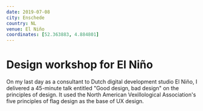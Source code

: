 ```yaml
---
date: 2019-07-08
city: Enschede
country: NL
venue: El Niño
coordinates: [52.363883, 4.884801]
---
```


# Design workshop for El Niño

On my last day as a consultant to Dutch digital development studio El Niño, I delivered a 45-minute talk entitled "Good design, bad design" on the principles of design. It used the North American Vexillological Association's five principles of flag design as the base of UX design.
